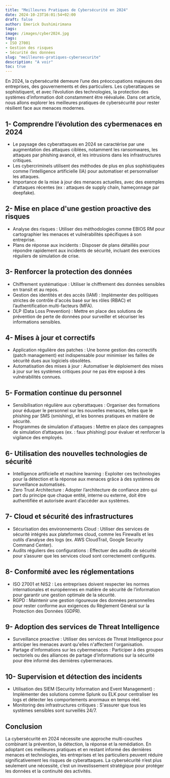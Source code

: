 ```yaml
---
title: "Meilleures Pratiques de Cybersécurité en 2024"
date: 2024-10-23T16:01:54+02:00
draft: false
author: Emerick Dushimirimana
tags:
image: /images/cyber2024.jpg
tags:
- ISO 27001
- Gestion des risques
- Sécurité des données
slug: "meilleures-pratiques-cybersecurite"
description: "A voir"
toc: true
---
```


En 2024, la cybersécurité demeure l’une des préoccupations majeures des entreprises, des gouvernements et 
des particuliers. Les cyberattaques se sophistiquent, et avec l’évolution des technologies, la protection 
des systèmes d’information doit constamment être réévaluée. Dans cet article, nous allons explorer les 
meilleures pratiques de cybersécurité pour rester résilient face aux menaces modernes.

## 1- Comprendre l’évolution des cybermenaces en 2024

- Le paysage des cyberattaques en 2024 se caractérise par une augmentation des attaques ciblées, notamment les ransomwares, les attaques par phishing avancé, et les intrusions dans les infrastructures critiques.
- Les cybercriminels utilisent des méthodes de plus en plus sophistiquées comme l’intelligence artificielle (IA) pour automatiser et personnaliser les attaques.
- Importance de la mise à jour des menaces actuelles, avec des exemples d'attaques récentes (ex : attaques de supply chain, hameçonnage par deepfake).

## 2- Mise en place d'une gestion proactive des risques

- Analyse des risques : Utiliser des méthodologies comme EBIOS RM pour cartographier les menaces et vulnérabilités spécifiques à son entreprise.
- Plans de réponse aux incidents : Disposer de plans détaillés pour répondre rapidement aux incidents de sécurité, incluant des exercices réguliers de simulation de crise.

## 3- Renforcer la protection des données

- Chiffrement systématique : Utiliser le chiffrement des données sensibles en transit et au repos.
- Gestion des identités et des accès (IAM) : Implémenter des politiques strictes de contrôle d'accès basé sur les rôles (RBAC) et l’authentification multi-facteurs (MFA).
- DLP (Data Loss Prevention) : Mettre en place des solutions de prévention de perte de données pour surveiller et sécuriser les informations sensibles.

## 4- Mises à jour et correctifs

- Application régulière des patches : Une bonne gestion des correctifs (patch management) est indispensable pour minimiser les failles de sécurité dues aux logiciels obsolètes.
- Automatisation des mises à jour : Automatiser le déploiement des mises à jour sur les systèmes critiques pour ne pas être exposé à des vulnérabilités connues.

## 5- Formation continue du personnel

- Sensibilisation régulière aux cyberattaques : Organiser des formations pour éduquer le personnel sur les nouvelles menaces, telles que le phishing par SMS (smishing), et les bonnes pratiques en matière de sécurité.
- Programmes de simulation d'attaques : Mettre en place des campagnes de simulation d’attaques (ex. : faux phishing) pour évaluer et renforcer la vigilance des employés.

## 6- Utilisation des nouvelles technologies de sécurité

- Intelligence artificielle et machine learning : Exploiter ces technologies pour la détection et la réponse aux menaces grâce à des systèmes de surveillance automatisés.
- Zero Trust Architecture : Adopter l’architecture de confiance zéro qui part du principe que chaque entité, interne ou externe, doit être authentifiée et autorisée avant d’accéder aux systèmes.

## 7- Cloud et sécurité des infrastructures

- Sécurisation des environnements Cloud : Utiliser des services de sécurité intégrés aux plateformes cloud, comme les Firewalls et les outils d’analyse des logs (ex. AWS CloudTrail, Google Security Command Center).
- Audits réguliers des configurations : Effectuer des audits de sécurité pour s’assurer que les services cloud sont correctement configurés.

## 8- Conformité avec les réglementations

- ISO 27001 et NIS2 : Les entreprises doivent respecter les normes internationales et européennes en matière de sécurité de l’information pour garantir une gestion optimale de la sécurité.
- RGPD : Maintenir une gestion rigoureuse des données personnelles pour rester conforme aux exigences du Règlement Général sur la Protection des Données (GDPR).

## 9- Adoption des services de Threat Intelligence 

- Surveillance proactive : Utiliser des services de Threat Intelligence pour anticiper les menaces avant qu'elles n'affectent l'organisation.
- Partage d'informations sur les cybermenaces : Participer à des groupes sectoriels ou des alliances de partage d’informations sur la sécurité pour être informé des dernières cybermenaces.

## 10- Supervision et détection des incidents

- Utilisation des SIEM (Security Information and Event Management) : Implémenter des solutions comme Splunk ou ELK pour centraliser les logs et détecter les comportements anormaux en temps réel.
- Monitoring des infrastructures critiques : S'assurer que tous les systèmes sensibles sont surveillés 24/7.

## Conclusion 

La cybersécurité en 2024 nécessite une approche multi-couches combinant la prévention, la détection, 
la réponse et la remédiation. En adoptant ces meilleures pratiques et en restant informé des dernières 
menaces et technologies, les entreprises et les particuliers peuvent réduire significativement les risques 
de cyberattaques. La cybersécurité n’est plus seulement une nécessité, c’est un investissement stratégique 
pour protéger les données et la continuité des activités.
